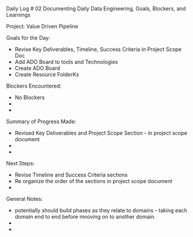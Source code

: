 Daily Log # 02
Documenting Daily Data Engineering, Goals, Blockers, and Learnings

Project: Value Driven Pipeline

Goals for the Day:
- Revise Key Deliverables, Timeline, Success Criteria in Project Scope Doc
- Add ADO Board to tools and Technologies
- Create ADO Board
- Create Resource FolderKs

Blockers Encountered:
- No Blockers
-
-

Summary of Progress Made:
- Revised Key Deliverables and Project Scope Section - in project scope document
-
-

Next Steps:
- Revise Timeline and Success Criteria sections
- Re organize the order of the sections in project scope document
-

General Notes:
- potentially should build phases as they relate to domains - taking each domain end to end before mnoving on to another domain.
-
-